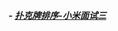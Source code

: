 ##### -  [扑克牌排序-小米面试三](https://github.com/baishi6582/wns/blob/master/java/src/com/woniu/interview/SortCard.java)
